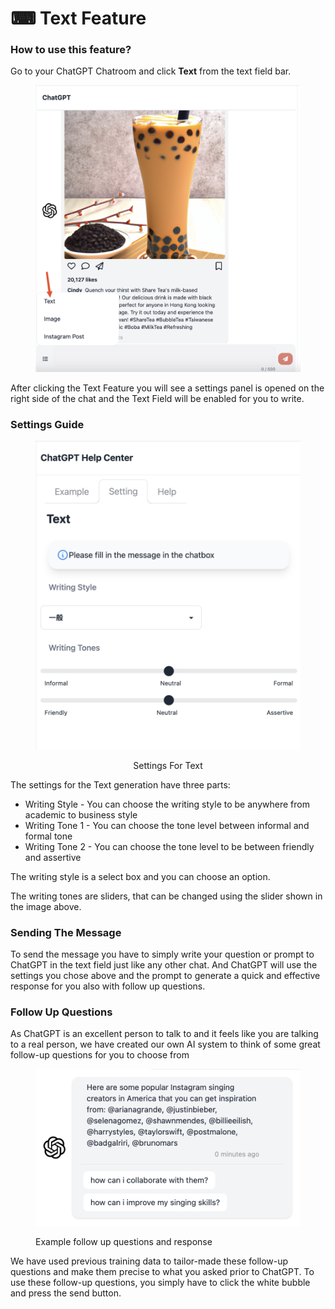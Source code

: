 # ⌨ Text Feature

### How to use this feature?

Go to your ChatGPT Chatroom and click **Text** from the text field bar.

<figure><img src="../../.gitbook/assets/image (2) (3).png" alt=""><figcaption></figcaption></figure>

After clicking the Text Feature you will see a settings panel is opened on the right side of the chat and the Text Field will be enabled for you to write.

### Settings Guide

<div align="center">

<figure><img src="../../.gitbook/assets/image (5).png" alt=""><figcaption><p>Settings For Text</p></figcaption></figure>

</div>

The settings for the Text generation have three parts:

* Writing Style - You can choose the writing style to be anywhere from academic to business style
* Writing Tone 1 - You can choose the tone level between informal and formal tone
* Writing Tone 2 - You can choose the tone level to be between friendly and assertive

The writing style is a select box and you can choose an option.

The writing tones are sliders, that can be changed using the slider shown in the image above.

### Sending The Message

To send the message you have to simply write your question or prompt to ChatGPT in the text field just like any other chat. And ChatGPT will use the settings you chose above and the prompt to generate a quick and effective response for you also with follow up questions.

### Follow Up Questions

As ChatGPT is an excellent person to talk to and it feels like you are talking to a real person, we have created our own AI system to think of some great follow-up questions for you to choose from

<figure><img src="../../.gitbook/assets/image (2) (1).png" alt=""><figcaption><p>Example follow up questions and response</p></figcaption></figure>

We have used previous training data to tailor-made these follow-up questions and make them precise to what you asked prior to ChatGPT. To use these follow-up questions, you simply have to click the white bubble and press the send button.
